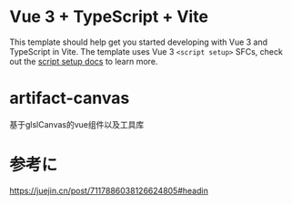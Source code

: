 # Vue 3 + TypeScript + Vite

This template should help get you started developing with Vue 3 and TypeScript in Vite. The template uses Vue 3 `<script setup>` SFCs, check out the [script setup docs](https://v3.vuejs.org/api/sfc-script-setup.html#sfc-script-setup) to learn more.

# artifact-canvas
基于glslCanvas的vue组件以及工具库

# 参考に
https://juejin.cn/post/7117886038126624805#headin